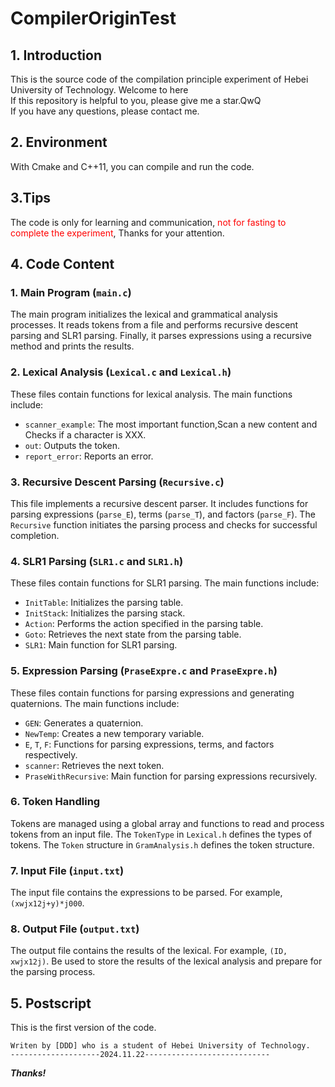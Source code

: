 # CompilerOriginTest

## 1. Introduction
This is the source code of the compilation principle experiment of Hebei University of Technology.
Welcome to here\
If this repository is helpful to you, please give me a star.QwQ\
If you have any questions, please contact me.

## 2. Environment
With Cmake and C++11, you can compile and run the code.

## 3.Tips
The code is only for learning and communication, <span style="color: red;"> not for fasting to complete the experiment</span>,
Thanks for your attention.

## 4. Code Content

### 1. Main Program (`main.c`)
The main program initializes the lexical and grammatical analysis processes. It reads tokens from a file and performs recursive descent parsing and SLR1 parsing. Finally, it parses expressions using a recursive method and prints the results.

### 2. Lexical Analysis (`Lexical.c` and `Lexical.h`)
These files contain functions for lexical analysis. The main functions include:
- `scanner_example`: The most important function,Scan a new content and Checks if a character is XXX.
- `out`: Outputs the token.
- `report_error`: Reports an error.

### 3. Recursive Descent Parsing (`Recursive.c`)
This file implements a recursive descent parser. It includes functions for parsing expressions (`parse_E`), terms (`parse_T`), and factors (`parse_F`). The `Recursive` function initiates the parsing process and checks for successful completion.

### 4. SLR1 Parsing (`SLR1.c` and `SLR1.h`)
These files contain functions for SLR1 parsing. The main functions include:
- `InitTable`: Initializes the parsing table.
- `InitStack`: Initializes the parsing stack.
- `Action`: Performs the action specified in the parsing table.
- `Goto`: Retrieves the next state from the parsing table.
- `SLR1`: Main function for SLR1 parsing.

### 5. Expression Parsing (`PraseExpre.c` and `PraseExpre.h`)
These files contain functions for parsing expressions and generating quaternions. The main functions include:
- `GEN`: Generates a quaternion.
- `NewTemp`: Creates a new temporary variable.
- `E`, `T`, `F`: Functions for parsing expressions, terms, and factors respectively.
- `scanner`: Retrieves the next token.
- `PraseWithRecursive`: Main function for parsing expressions recursively.

### 6. Token Handling
Tokens are managed using a global array and functions to read and process tokens from an input file. The `TokenType`  in `Lexical.h` defines the types of tokens.
The `Token` structure in `GramAnalysis.h` defines the token structure.

### 7. Input File (`input.txt`)
The input file contains the expressions to be parsed. For example, `(xwjx12j+y)*j000`.

### 8. Output File (`output.txt`)
The output file contains the results of the lexical. For example, `(ID, xwjx12j)`.
Be used to store the results of the lexical analysis and prepare for the parsing process.


## 5. Postscript
This is the first version of the code.
```
Writen by [DDD] who is a student of Hebei University of Technology.
--------------------2024.11.22----------------------------
``` 
_**Thanks!**_

